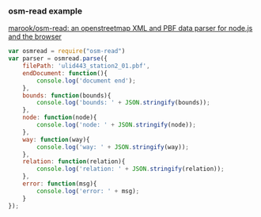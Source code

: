 ###  osm-read example


[marook/osm-read: an openstreetmap XML and PBF data parser for node.js and the browser](https://github.com/marook/osm-read)


 

```js
var osmread = require("osm-read")
var parser = osmread.parse({
    filePath: 'ulid443_station2_01.pbf',
    endDocument: function(){
        console.log('document end');
    },
    bounds: function(bounds){
        console.log('bounds: ' + JSON.stringify(bounds));
    },
    node: function(node){
        console.log('node: ' + JSON.stringify(node));
    },
    way: function(way){
        console.log('way: ' + JSON.stringify(way));
    },
    relation: function(relation){
        console.log('relation: ' + JSON.stringify(relation));
    },
    error: function(msg){
        console.log('error: ' + msg);
    }
});

```
